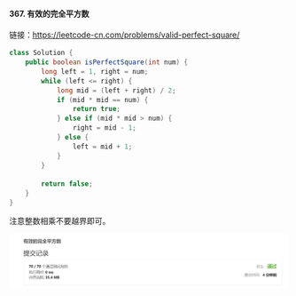 #### 367. 有效的完全平方数

链接：https://leetcode-cn.com/problems/valid-perfect-square/

```java
class Solution {
    public boolean isPerfectSquare(int num) {
        long left = 1, right = num;
        while (left <= right) {
            long mid = (left + right) / 2;
            if (mid * mid == num) {
                return true;
            } else if (mid * mid > num) {
                right = mid - 1;
            } else {
                left = mid + 1;
            }
        }

        return false;
    }
}
```

注意整数相乘不要越界即可。

![image-20210428214801485](367.有效的完全平方数.assets/image-20210428214801485.png)